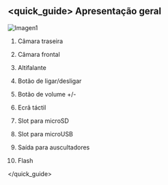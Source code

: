 ## <quick_guide> Apresentação geral

![Imagen1](http://static.energysistem.com/images/manuals/42545/56a6427804adb.jpg)

1. Câmara traseira

2. Câmara frontal

3. Altifalante

4. Botão de ligar/desligar

5. Botão de volume +/-

6. Ecrã táctil

7. Slot para microSD

8. Slot para microUSB

9. Saída para auscultadores

10. Flash

</quick_guide>
